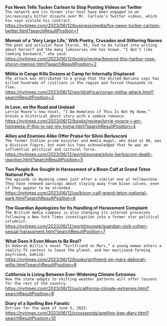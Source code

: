 **Fox News Tells Tucker Carlson to Stop Posting Videos on Twitter**\
`The network and its former star host have been engaged in an increasingly bitter dispute over Mr. Carlson’s Twitter videos, which Fox says violate his contract.`\
https://nytimes.com/2023/06/12/business/media/fox-news-tucker-carlson-twitter.html?searchResultPosition=1

**Memoir of a ‘Very Large Life,’ With Poetry, Crusades and Glittering Names**\
`The poet and activist Rose Styron, 95, had to be talked into writing about herself and the many luminaries she has known. “I don’t like looking backward,” she said.`\
https://nytimes.com/2023/06/12/books/review/beyond-this-harbor-rose-styron-memoir.html?searchResultPosition=2

**Militia in Congo Kills Dozens at Camp for Internally Displaced**\
`The attack was attributed to a group that the United Nations says has killed hundreds of civilians in the region and forced thousands to flee.`\
https://nytimes.com/2023/06/12/world/africa/congo-militia-attack.html?searchResultPosition=3

**In Love, on the Road and Undead**\
`Lorrie Moore’s new novel, “I Am Homeless if This Is Not My Home,” braids a historical ghost story with a zombie romance.`\
https://nytimes.com/2023/06/12/books/review/lorrie-moore-i-am-homeless-if-this-is-not-my-home.html?searchResultPosition=4

**Allies and Enemies Alike Offer Praise for Silvio Berlusconi**\
`The former Italian prime minister and media mogul, who died at 86, was a divisive figure, but even his foes acknowledged that he was an influential political and cultural force.`\
https://nytimes.com/2023/06/12/world/europe/silvio-berlusconi-death-reaction.html?searchResultPosition=5

**Two People Are Sought in Harassment of a Bison Calf at Grand Teton National Park**\
`The episode in Wyoming comes just after a similar one at Yellowstone. They have renewed warnings about staying away from bison calves, even if they appear to be stranded.`\
https://nytimes.com/2023/06/12/us/bison-calf-grand-teton-national-park.html?searchResultPosition=6

**The Guardian Apologizes for Its Handling of Harassment Complaint**\
`The British media company is also changing its internal processes following a New York Times investigation into a former star political columnist.`\
https://nytimes.com/2023/06/12/world/europe/guardian-nick-cohen-sexual-harassment.html?searchResultPosition=7

**What Does It Even Mean to Be Real?**\
`In Deborah Willis’s novel “Girlfriend on Mars,” a young woman enters a reality-TV contest to leave the planet, and her marijuana-farming boyfriend, behind.`\
https://nytimes.com/2023/06/12/books/girlfriend-on-mars-deborah-willis.html?searchResultPosition=8

**California Is Living Between Ever-Widening Climate Extremes**\
`How the state adapts to shifting weather patterns will offer lessons for the rest of the country.`\
https://nytimes.com/2023/06/12/us/california-climate-extremes.html?searchResultPosition=9

**Diary of a Spelling Bee Fanatic**\
`Entries for the week of June 5, 2023.`\
https://nytimes.com/2023/06/12/crosswords/spelling-bee-diary.html?searchResultPosition=10

